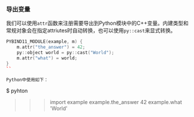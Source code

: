 ### 导出变量

我们可以使用`attr`函数来注册需要导出到Python模块中的C++变量。内建类型和常规对象会在指定attriutes时自动转换，也可以使用`py::cast`来显式转换。

```c++
PYBIND11_MODULE(example, m) {
    m.attr("the_answer") = 42;
    py::object world = py::cast("World");
    m.attr("what") = world;
}
``

Python中使用如下：
```
$ pyhton
>>> import example
>>> example.the_answer
42
>>> example.what
'World'
```

